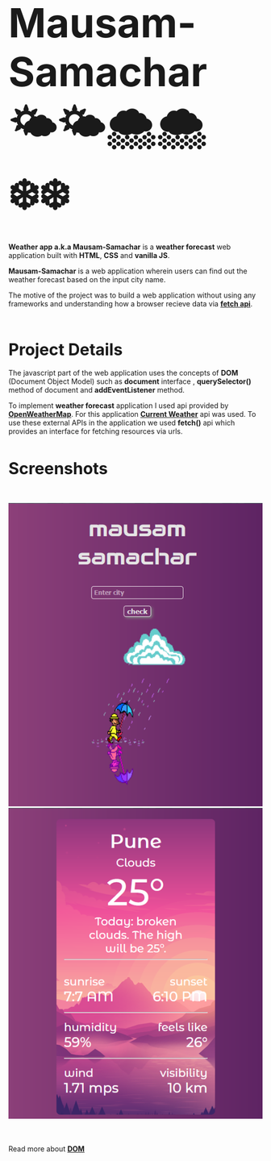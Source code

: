 # <span style="font-size:5rem">**Mausam-Samachar 🌤️🌤️🌨️🌨️❄️❄️**</span>

<span style="color:'gray'">**Weather app a.k.a Mausam-Samachar**</span> is a **weather forecast** web application built with **HTML**, **CSS** and **vanilla JS**.
<br>

**Mausam-Samachar** is a web application wherein users can find out the weather forecast based on the input city name.
<br>

The motive of the project was to build a web application without using any frameworks and understanding how a browser recieve data via **[fetch api](https://developer.mozilla.org/en-US/docs/Web/API/Fetch_API)**.
<br><br><br>


## <span style="font-size: 2rem"> **Project Details**</span>
The javascript part of the web application uses the concepts of **DOM** (Document Object Model) such as **document** interface , **querySelector()** method of document and **addEventListener** method.
<br>

To implement **weather forecast** application I used api provided by **[OpenWeatherMap](https://openweathermap.org/)**.
For this application **[Current Weather](https://openweathermap.org/)** api was used. To use these external APIs in the application we used **fetch()** api which provides an interface for fetching resources via urls.
<br><br>

## <span style="font-size:2rem">**Screenshots**</span>
<br>

![](src/images/image1.PNG)
![](src/images/image2.PNG)

<br><br>
Read more about **[DOM](https://developer.mozilla.org/en-US/docs/Web/API/Document_Object_Model)**



